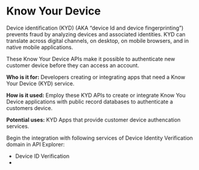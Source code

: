 #  Know Your Device 

Device identification (KYD) (AKA “device Id and device fingerprinting”) prevents fraud by analyzing devices and associated identities. KYD can translate across digital channels, on desktop, on mobile browsers, and in native mobile applications.  

These Know Your Device APIs make it possible to authenticate new customer device before they can access an account.   

**Who is it for:** Developers creating or integrating apps that need a Know Your Device (KYD) service.  

**How is it used:** Employ these KYD APIs to create or integrate Know You Device applications with public record databases to authenticate a customers device.  

**Potential uses:** KYD Apps that provide customer device authencation services. 

Begin the integration with following services of Device Identity Verification domain in API Explorer:
* Device ID Verification
* 

